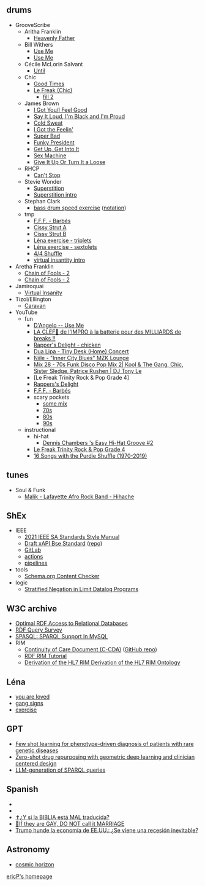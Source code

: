 ## drums
  * GrooveScribe
    * Aritha Franklin
      * [Heavenly Father](https://www.mikeslessons.com/groove/?TimeSig=6/4&Div=48&Title=Heavenly%20Father&Author=Aretha%20Franklin&Comments=purdie%2Fkicks%20on%203&Tempo=120&Measures=1&MetronomeFreq=4&H=|x-------x---x-------x---x-------x---x-------x---x-------x---x-------x---|&S=|----g-----------g-----------g-------O---g-----------g-----------g-------|&K=|o-------o-----------o-----------o-----------o-----------o-----------o---|&T1=|------------------------------------------------------------------------|&T4=|------------------------------------------------------------------------|&Stickings=|------------------------------------------------------------------------|)
    * Bill  Withers
      * [Use Me](https://www.mikeslessons.com/groove/?TimeSig=4/4&Div=16&Title=Use%20Me%20-%20Mike%20Barnes&Author=(%20ericP)&Comments=busy%2016ths%20%20%20%20%20&Tempo=77&Measures=2&H=|xxxxxxxxxxxxxxxx|xxxxxxxxxoxoxoxx|&S=|----x--x-x--x--x|----x--x-------x|&K=|o-o--o-oo-oo-o-o|o-o--o--oo-o-o-o|)
      * [Use Me](https://www.mikeslessons.com/groove/?TimeSig=4/4&Div=16&Title=Use%20Me%20-%20Mike%20Barnes&Author=(ericP)&Comments=busy%2016ths%20%20%20%20%20&Tempo=77&Measures=2&H=|xxxxxxxxxxxxxxxx|xxxxxxxxxoxoxoxx|&S=|----x--x-x--x--x|----x--x-------x|&K=|o-o--o-oo-oo-o-o|o-o--o--oo-o-o-o|&T1=|----------------|----------------|&T4=|----------------|----------------|)
    * Cécile McLorin Salvant
      * [Until](https://www.youtube.com/watch?v=6TIaExrONUI)
    * Chic
      * [Good Times](https://www.mikeslessons.com/groove/?Mode=view&TimeSig=4/4&Div=32&Title=Can%27t%20Stop&Author=ericP&Comments=https%3A%2F%2Fwww.youtube.com%2Fwatch%3Fv%3DP28wZDVvPO0&Tempo=76&Measures=4&H=|--------------------------------|c-------------------------------|x---x---o---x---o---x---o---o---|x---x---o---x---o---x---c---o---|&S=|o-o-o-o-o-o-o-o-O-o-o-o-o-o-o-o-|--o-o-o-o-o-o-o-O-o-o-o-o-o-o-OO|--------o-----g---g-----O-----gg|--------o-----g---g-----O-------|&K=|o-------------------------------|--------------------------------|X---o-------x-------X-----------|X---o-------x-------X-----------|&T1=|--------------------------------|--------------------------------|--------------------------------|--------------------------------|&T4=|o-o-o-o-o-o-o-o-o-o-o-o-o-o-o-o-|o-o-o-o-o-o-o-o-o-o-o-o-o-o-o---|--------------------------------|--------------------------------|&Stickings=|--------------------------------|--------------------------------|--------------------------------|--------------------------------|)
      * [Le Freak (Chic)](https://www.mikeslessons.com/groove/?Mode=view&TimeSig=4/4&Div=16&Title=Le%20Freak%20(Chic)&Author=ericP&Comments=fill%202&Tempo=120&Measures=4&H=|c-o---xxxxo---xx|xxo---xxxxo---x-|c-o---xxxxo---xx|xxo-------------|&S=|----O-------O---|----O-------O---|----O-------O---|----O--OOOO-O-OO|&K=|o---x-----------|----x---------o-|o---x-----------|----x---------o-|)
        * [fill 2](https://www.mikeslessons.com/groove/?TimeSig=4/4&Div=16&Author=ericP&Comments=fill%202&Tempo=105&Measures=2&H=|c-o---xxxxo---xx|xxo-------------|&S=|----O-------O---|----O--OOOO-O-OO|&K=|o---x-----------|----x---------o-|)
    * James Brown
      * [I Got You/I Feel Good](https://www.mikeslessons.com/groove/?TimeSig=4/4&Div=16&Title=I%20got%20you%2FI%20feel%20good&Author=James%20Brown&Tempo=144&Measures=2&H=|x-o-x-x-x-o-x-x-|x-o-x-x-x-o-----|&S=|----o-------o---|----o-------oo--|&K=|o-----o---o-----|o-o---o---o-----|&T1=|----------------|--------------o-|&T4=|----------------|----------------|)
      * [Say It Loud, I'm Black and I'm Proud](https://www.mikeslessons.com/groove/?TimeSig=4/4&Div=16&Title=Say%20it%20loud%2C%20I%27m%20black%20and%20I%27m%20proud&Author=James%20Brown&Tempo=114&Measures=4&H=|x---x---x---x---|x---x---x---x---|x---x---x---x---|x---x---x---x---|&S=|----o--g-g--o---|----o--g-g--o---|----o--g-g--o---|----o--g-g-go---|&K=|o---------o---o-|o-o-------o---o-|o---------o---o-|o-o-------o---o-|)
      * [Cold Sweat](https://www.mikeslessons.com/groove/?TimeSig=4/4&Div=16&Title=Cold%20sweat&Author=James%20Brown&Tempo=112&Measures=2&H=|c-o-x-x-x-o-x-x-|x-o-x-x-x-o-x-x-|&S=|----o--g------o-|-g--o--g-g--o---|&K=|o-------o-o-----|--o-----o-o---o-|)
      * [I Got the Feelin'](https://www.mikeslessons.com/groove/?TimeSig=4/4&Div=16&Title=I%20got%20the%20feelin%27&Author=James%20Brown&Tempo=138&Measures=2&H=|c-o-x-x-x-o-x-x-|x-o-x-x-x-o-x-x-|&S=|----o-o--g----o-|-g--o--o-g-go--g|&K=|o-o-------o-----|--o-------o--o--|)
      * [Super Bad](https://www.mikeslessons.com/groove/?TimeSig=4/4&Div=16&Title=Super%20bad&Author=James%20Brown&Tempo=125&Measures=4&H=|c-o-x-x-x-o-x-x-|x-o-x-x-x-o-x-x-|s-r-s-r-s-r-s-bb|b-bbb-bbb-bbb-bb|&S=|o-----o--g--o---|------o--g--o---|----o---o---o---|--o-o-og-go---o-|&K=|o---------o---o-|o---------o---o-|o-o---o---o---o-|o-------o---o---|)
      * [Funky President](https://www.mikeslessons.com/groove/?TimeSig=4/4&Div=16&Title=Funky%20president&Author=James%20Brown&Tempo=102&Measures=2&H=|c-x-x-x-x-o-x-x-|x-x-x-x-x-o-x-x-|&S=|----o-------o--g|-g--o-------o--g|&K=|o--o---o-oo-----|o--o---o-oo-----|)
      * [Get Up, Get Into It](https://www.mikeslessons.com/groove/?TimeSig=4/4&Div=16&Title=Get%20up%2C%20get%20into%20it%2C%20get%20involved&Author=James%20Brown&Tempo=108&Measures=2&H=|c-x-x-x-x-o-x-x-|x-x-x-x-x-o-x-x-|&S=|----o--o-g--o---|----o--o-g--o---|&K=|o-o-------o----o|o-o-------o--o-o|)
      * [Sex Machine](https://www.mikeslessons.com/groove/?TimeSig=4/4&Div=16&Title=Sex%20machine&Author=James%20Brown&Tempo=108&Measures=2&H=|c-o-x-xxx-o-x-x-|x-o-x-xxx-o-x-x-|&S=|----o----g--o---|----o----g--o---|&K=|o---------o----o|o-o-------o--o-o|)
      * [Give It Up Or Turn It a Loose](https://www.mikeslessons.com/groove/?TimeSig=4/4&Div=16&Title=Give%20it%20up%20or%20turn%20it%20a%20loose&Author=James%20Brown&Tempo=116&Measures=2&H=|c-x-x-x-x-x-x-x-|c-x-x-x-x-x-x-x-|&S=|----o--g-g-go---|----o--g-g-go---|&K=|o--o------o----o|o--o------o--o-o|)
    * RHCP
      * [Can't Stop](https://www.mikeslessons.com/groove/?Mode=view&TimeSig=4/4&Div=32&Title=Can%27t%20Stop&Author=ericP&Comments=https%3A%2F%2Fwww.youtube.com%2Fwatch%3Fv%3DP28wZDVvPO0&Tempo=76&Measures=4&H=|--------------------------------|c-------------------------------|x---x---o---x---o---x---o---o---|x---x---o---x---o---x---c---o---|&S=|o-o-o-o-o-o-o-o-O-o-o-o-o-o-o-o-|--o-o-o-o-o-o-o-O-o-o-o-o-o-o-OO|--------o-----g---g-----O-----gg|--------o-----g---g-----O-------|&K=|o-------------------------------|--------------------------------|X---o-------x-------X-----------|X---o-------x-------X-----------|&T1=|--------------------------------|--------------------------------|--------------------------------|--------------------------------|&T4=|o-o-o-o-o-o-o-o-o-o-o-o-o-o-o-o-|o-o-o-o-o-o-o-o-o-o-o-o-o-o-o---|--------------------------------|--------------------------------|&Stickings=|--------------------------------|--------------------------------|--------------------------------|--------------------------------|)
    * Stevie Wonder
      * [Superstition](https://www.mikeslessons.com/groove/?TimeSig=4/4&Div=16&Title=Superstition&Author=Stevie%20Wonder&Tempo=104&Measures=10&MetronomeFreq=16&H=|----------------|x-x-x-xxxxx-x-xx|x-x-x-xxx-xxxxx-|x-x-x-xxx-xxxxxx|x-x-x-xxx-x-xxxx|x-x-x-xxx-x-xxxx|x-x-x-xxx-x-xxxx|x-x-x-xxx-xxxxxx|x-x-x-xxx-------|c-x-x-xxx-xxx-x-|&S=|--------f---f-OO|----O-------O---|----O-------O---|----O-------O---|----O-------O---|----O-------O---|----O-------O---|----O-------O---|----O-----O-OOOO|----O-------O---|&K=|----------------|o---o---o---o---|o---o---o---o---|o---o---o---o---|o---o---o---o---|o---o---o---o---|o---o---o---o---|o---o---o---o---|o---o---o---o---|o---o---o---o---|)
      * [Superstition intro](https://www.mikeslessons.com/groove/?TimeSig=4/4&Div=16&Title=Superstition&Author=Stevie%20Wonder&Tempo=104&Measures=2&H=|x-x-x-xxxxx-x-xx|x-x-x-xxx-xxxxx-|&S=|----O-------O---|----O-------O---|&K=|o---o---o---o---|o---o---o---o---|)
    * Stephan Clark
      * [bass drum speed exercise](https://www.mikeslessons.com/groove/?Mode=view&TimeSig=4/4&Div=48&Title=bass%20drum%20speed%20exercise&Author=Stephan%20Clark&Comments=https%3A%2F%2Fwww.youtube.com%2Fwatch%3Fv%3Dnvs4T16iP3w&Tempo=70&Measures=8&H=|r-----------s-------r---r-----------s-------r---|r-----------s-------r---r-----------s-------r---|r-----------s-------r---r-----------s-------r---|r-----------s-------r---r-----------s-------r---|r-----------s-------r---r-----------s-------r---|r-----------s-------r---r-----------s-------r---|r-----------s-------r---r-----------s-------r---|r-----------s-------r---r-----------s-------r---|&S=|------------------------------------------------|------------------------------------------------|------------------------------------------------|------------------------------------------------|------------------------------------------------|------------------------------------------------|------------------------------------------------|------------------------------------------------|&K=|o---o---o---o---o---o---o-------o-----------o---|o---o---o---o-------o-------o---o---o-------o---|o-------o-------o-------o-------o-------o-------|o-------o---o-------o---o-----------------------|o-----------o---o---o---o-------o-----------o---|----o---o-------o---o---o-----------o-------o---|o-----------o-------o---o-------o-------o-------|o---o---o---o---o---o---o-----------------------|) ([notation](https://s3.amazonaws.com/kajabi-storefronts-production/file-uploads/sites/111198/downloads/40d35fa-43b4-8ee1-07a-c3f3783453f_Chapin-Style_Kick_Exercise_correct_.pdf))
    * tmp
      * [F.F.F. - Barbés](https://www.mikeslessons.com/groove/?TimeSig=4/4&Div=16&Title=F.F.F.%20-%20Barb%C3%A8s&Author=ericP&Comments=https%3A%2F%2Fwww.youtube.com%2Fwatch%3Fv%3DrXdbB83Kmmk&Tempo=82&Measures=2&H=|x-x-x---x-o-x-x-|x-x-x-o-x-x-x-x-|&S=|----O-OO----O---|----O--O----O---|&K=|o-o------oo-----|o-o---o---o-----|&T1=|----------------|----------------|&T4=|----------------|----------------|&Stickings=|----------------|----------------|)
      * [Cissy Strut A](https://www.mikeslessons.com/groove/?TimeSig=4/4&Div=16&Title=Cissy%20Strut%20-%20A&Author=Zigaboo&Comments=ref%3A%20https%3A%2F%2Fwww.youtube.com%2Fwatch%3Fv%3DCmhJemgiaRU%20&Tempo=90&Swing=25&Measures=1&H=|-xx-x--x-xx-x-x-|&S=|----O-------O-O-|&K=|o--o-o--oo-o-o--|&T1=|----------------|&T4=|----------------|&Stickings=|----------------|)
      * [Cissy Strut B](https://www.mikeslessons.com/groove/?TimeSig=4/4&Div=16&Title=Cissy%20Strut%20-%20B&Author=Zigaboo&Comments=ref%3A%20https%3A%2F%2Fwww.youtube.com%2Fwatch%3Fv%3DCmhJemgiaRU%20&Tempo=91&Swing=25&Measures=2&H=|x-x-x-x-x-x-o-o-|x-x-x-x-x-x-o-o-|&S=|----O--O--O-----|--O--O--O--O--O-|&K=|o--o-o---o-oo-o-|o---o--o-o--oo--|&T1=|----------------|----------------|&T4=|----------------|----------------|&Stickings=|----------------|----------------|)
      * [Léna exercise - triplets](https://www.mikeslessons.com/groove/?TimeSig=4/4&Div=48&Title=%20L%C3%A9na%20exercice&Author=Fred%20Mariani&Comments=triplets&Tempo=115&Measures=2&H=|x-----------------------------------x-----------|------------x-----------------------o-----------|&S=|----o---o---------------o-------------------o---|o-------o---------------o-----------------------|&K=|------------o---o-------------------------------|--------------------o---------------------------|&T1=|------------------------------------------------|------------------------------------------------|&T4=|--------------------o---------------------------|------------------------------------------------|&Stickings=|------------------------------------------------|------------------------------------------------|)
      * [Léna exercise - sextolets](https://www.mikeslessons.com/groove/?TimeSig=4/4&Div=48&Title=%20L%C3%A9na%20exercice&Author=Fred%20Mariani&Comments=sextolets&Tempo=57&Measures=1&H=|x-----------------x-----------x-----------o-----|&S=|--o-o-----o-o---------o-o---o-------o-----------|&K=|------o-o-------------------------o-------------|&T1=|------------------------------------------------|&T4=|------------------------------------------------|&Stickings=|------------------------------------------------|)
      * [4/4 Shuffle](https://www.mikeslessons.com/groove/?TimeSig=4/4&Div=48&Title=4%2F4%20Shuffle&Comments=purdie%2Fkicks%20on%203&Tempo=89&Measures=1&MetronomeFreq=4&H=|x-------x---x-------x---x-------x---x-------x---|&S=|----g-----------g-------O---g-----------g-------|&K=|o-------o-----------o-----------o-----------o---|&T1=|------------------------------------------------|&T4=|------------------------------------------------|&Stickings=|------------------------------------------------|)
      * [virtual insantity intro](https://www.mikeslessons.com/groove/?TimeSig=4/4&Div=16&Title=virtual%20insanity%20intro&Author=ericP&Comments=https%3A%2F%2Fwww.youtube.com%2Fwatch%3Fv%3DSzMm-BGfmxI&Tempo=70&Swing=20&Measures=1&H=|mxxxxxxxmxxxxxxx|&S=|----O-------O---|&K=|oo-----ooo-----o|&T1=|----------------|&T4=|----------------|&Stickings=|----------------|)
  * Aretha Franklin
    * [Chain of Fools - 2](https://www.mikeslessons.com/groove/?Mode=view&TimeSig=4/4&Div=16&Title=Chain%20of%20Fools%20-%202&Author=Aretha%20Franklin&Tempo=115&Measures=4&H=|x-x-x-x-x-x-x-x-|x-x-x-x-x-x-x-x-|x-x-x-x-x-x-x-x-|x-x-x-x---------|&S=|----o---------o-|----o-------o---|----o---------o-|----o---o-ooo-oo|&K=|o-------o-o-o---|--o-----o-o---o-|o-------o-o-o---|--o-------------|)
    * [Chain of Fools - 2](https://www.mikeslessons.com/groove/?TimeSig=4/4&Div=16&Title=Chain%20of%20Fools%20-%202&Author=Aretha%20Franklin&Tempo=112&Measures=2&H=|xxxx-xxxxxxx-xxx|xxxx-xxxxxxx-xxx|&S=|----O-------O---|----O-------O---|&K=|o---o---o------o|o-------o-------|)
  * Jamiroquai
    * [Virtual Insanity](https://www.youtube.com/watch?v=SzMm-BGfmxI)
  * Tizol/Ellington
    * [Caravan](https://www.mikeslessons.com/groove/?Mode=view&TimeSig=4/4&Div=16&Title=%20Caravan%20&Author=ericP%20for%20Fred&Tempo=45&Measures=1&H=|b-r-b-r-b-r-b-r-|&S=|-gg--g-O-gg-O--O|&K=|o--ox-o-o--ox-o-|)
  * YouTube
    * fun
      * [D'Angelo -- Use Me](https://www.youtube.com/watch?v=DMb8BhCXNs4)
      * [LA CLEF🔐 de l'IMPRO à la batterie pour des MILLIARDS de breaks !!](https://www.youtube.com/watch?v=-UrHDeOXNpA)
      * [Rapper's Delight - chicken](https://www.youtube.com/clip/Ugkx2PJsdnDdalpKRJJZxyvtt7N2Fqjnve8S)
      * [Dua Lipa - Tiny Desk (Home) Concert](https://www.mikeslessons.com/groove/?TimeSig=4/4&Div=16&Title=Cissy%20Strut%20-%20B&Author=Zigaboo&Comments=ref%3A%20https%3A%2F%2Fwww.youtube.com%2Fwatch%3Fv%3DCmhJemgiaRU%20&Tempo=91&Swing=25&Measures=2&H=|x-x-x-x-x-x-o-o-|x-x-x-x-x-x-o-o-|&S=|----O--O--O-----|--O--O--O--O--O-|&K=|o--o-o---o-oo-o-|o---o--o-o--oo--|&T1=|----------------|----------------|&T4=|----------------|----------------|&Stickings=|----------------|----------------|)
      * [Niile - "Inner City Blues" MZK Lounge](https://www.youtube.com/watch?v=bfePCGHPJpQ)
      * [Mix 28 - 70s Funk Disco Pop Mix 2| Kool & The Gang, Chic, Sister Sledge, Patrice Rushen | DJ Tony Le](https://www.youtube.com/watch?v=8iJW8wB_GF8)
      * [Le Freak Trinity Rock & Pop Grade 4]
      * [Rappers's Delight](https://www.youtube.com/watch?v=rKTUAESacQM)
      * [F.F.F. - Barbés](https://www.youtube.com/watch?v=rKTUAESacQM)
      * scary pockets
        * [some mix](https://www.youtube.com/watch?v=miSSW1SsSNk&list=PLL3xcB0B80KV06T2lqZhG5zUZuwojwuex&index=174)
        * [70s](https://www.youtube.com/watch?v=8jm1Zl2Fjd4&list=PLL3xcB0B80KUVXtK8pM29wYLddGgWzx2Z)
        * [80s](https://www.youtube.com/watch?v=mDwOnHBaAqE&list=PLL3xcB0B80KUyfAFfNejjvOMj2wk3h2EN&index=4)
        * [90s](https://www.youtube.com/watch?v=Wo10RFzxaSE&list=PLL3xcB0B80KX25RsNBxJeuiO0YuJNWH46)
    * instructional
      * hi-hat
        * [Dennis Chambers 's Easy Hi-Hat Groove #2](https://www.youtube.com/watch?v=d8SmHLUb7-o)
      * [Le Freak Trinity Rock & Pop Grade 4](https://www.youtube.com/watch?v=becjEshJ6n0)
      * [16 Songs with the Purdie Shuffle (1970-2019)](https://www.youtube.com/watch?v=zg4IZKbaXEs)

## tunes
  * Soul & Funk
    * [Malik - Lafayette Afro Rock Band - Hihache](https://www.youtube.com/watch?v=A3ckIovZRwk)

## ShEx
  * IEEE
    * [2021 IEEE SA Standards Style Manual](https://mentor.ieee.org/myproject/Public/mytools/draft/styleman.pdf)
    * [Draft xAPI Bse Standard](https://xapi.ieee-saopen.org/standard/) ([repo](https://opensource.ieee.org/xapi/xapi-base-standard-documentation))
    * [GitLab](https://opensource.ieee.org/users/sign_in)
    * [actions](https://opensource.ieee.org/d-fip/d-fip.ieee-saopen.org/-/blob/main/.gitlab-ci.yml)
    * [pipelines](https://opensource.ieee.org/d-fip/d-fip.ieee-saopen.org/-/pipelines)
  * tools
    * [Schema.org Content Checker](https://google.github.io/schemarama/demo/shapes.html#ValidSchemaRecipe)
  * logic
    * [Stratified Negation in Limit Datalog Programs](https://www.ijcai.org/proceedings/2018/0259.pdf)

## W3C archive
  * [Optimal RDF Access to Relational Databases](https://www.w3.org/2004/04/30-RDF-RDB-access/)
  * [RDF Query Survey](https://www.w3.org/2001/11/13-RDF-Query-Rules/)
  * [SPASQL: SPARQL Support In MySQL](https://www.w3.org/2005/05/22-SPARQL-MySQL/XTech)
  * RIM
    * [Continuity of Care Document (C-CDA)](https://www.w3.org/2013/C-CDA/IJ.xml) ([GitHub repo](https://github.com/w3c/hcls-ccda-rdf/blob/master/src/IJ.xml))
    * [RDF RIM Tutorial](https://www.w3.org/2013/HCLS-tutorials/RIM/#(1))
    * [Derivation of the HL7 RIM Derivation of the HL7 RIM
Ontology](https://www.w3.org/wiki/images/c/cf/HCLS%24%24ClinicalObservationsInteroperability%24%24RIMRDFOWL%24BasicRIMTutorial.pdf)

## Léna
  * [you are loved](https://www.smbc-comics.com/comic/you-are-loved)
  * [gang signs](https://www.smbc-comics.com/comic/gang-signs)
  * [exercise](https://www.mikeslessons.com/groove/?TimeSig=4/4&Div=48&Title=%20L%C3%A9na%20exercice&Author=Fred%20Mariani&Comments=sextolets&Tempo=57&Measures=1&H=|x-----------------x-----------x-----------o-----|&S=|--o-o-------o---------o-o---o-------o-----------|&K=|o-----o-o-------------------------o-------------|&T1=|------------------------------------------------|&T4=|----------o-------------------------------------|&Stickings=|------------------------------------------------|)

## GPT
  * [Few shot learning for phenotype-driven diagnosis of patients with rare genetic diseases](https://github.com/mims-harvard/SHEPHERD?tab=readme-ov-file)
  * [Zero-shot drug repurposing with geometric deep learning and clinician centered design](https://www.medrxiv.org/content/10.1101/2023.03.19.23287458v2)
  * [LLM-generation of SPARQL queries](https://hackmd.io/sZKqqmCUR4yGL0pf-g7vhw)

## Spanish
  * []()
  * []()
  * [✝️¿Y si la BIBLIA está MAL traducida?](https://www.youtube.com/watch?v=L2e8VEaBxEo)
  * [️‍🌈If they are GAY, DO NOT call it MARRIAGE](https://www.youtube.com/watch?v=iICs6q8laRg)
  * [Trump hunde la economía de EE.UU.: ¿Se viene una recesión inevitable?](https://www.youtube.com/watch?v=huBKJCamWgI)

## Astronomy
  * [cosmic horizon](https://www.youtube.com/watch?v=nSJtzn2H3Do)

[ericP's homepage][ericPHomePage]

[ericPHomePage]: .
